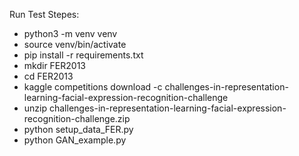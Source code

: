 Run Test
Stepes: 
- python3 -m venv venv
- source venv/bin/activate
- pip install -r requirements.txt
- mkdir FER2013
- cd FER2013
- kaggle competitions download -c challenges-in-representation-learning-facial-expression-recognition-challenge
- unzip challenges-in-representation-learning-facial-expression-recognition-challenge.zip
- python setup_data_FER.py
- python GAN_example.py
 